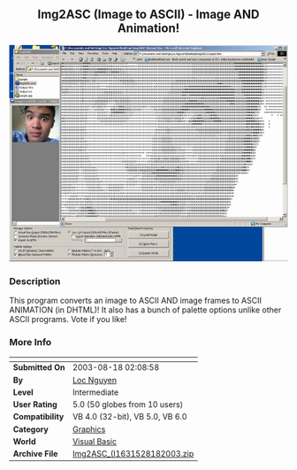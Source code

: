 ﻿<div align="center">

## Img2ASC \(Image to ASCII\) \- Image AND Animation\!

<img src="PIC2003818514459719.jpg">
</div>

### Description

This program converts an image to ASCII AND image frames to ASCII ANIMATION (in DHTML)! It also has a bunch of palette options unlike other ASCII programs. Vote if you like!
 
### More Info
 


<span>             |<span>
---                |---
**Submitted On**   |2003-08-18 02:08:58
**By**             |[Loc Nguyen](https://github.com/Planet-Source-Code/PSCIndex/blob/master/ByAuthor/loc-nguyen.md)
**Level**          |Intermediate
**User Rating**    |5.0 (50 globes from 10 users)
**Compatibility**  |VB 4\.0 \(32\-bit\), VB 5\.0, VB 6\.0
**Category**       |[Graphics](https://github.com/Planet-Source-Code/PSCIndex/blob/master/ByCategory/graphics__1-46.md)
**World**          |[Visual Basic](https://github.com/Planet-Source-Code/PSCIndex/blob/master/ByWorld/visual-basic.md)
**Archive File**   |[Img2ASC\_\(I1631528182003\.zip](https://github.com/Planet-Source-Code/loc-nguyen-img2asc-image-to-ascii-image-and-animation__1-47792/archive/master.zip)








